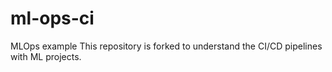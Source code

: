 # ml-ops-ci
MLOps example
This repository is forked to understand the CI/CD pipelines with ML projects.
